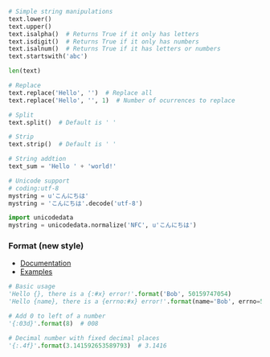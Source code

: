 ---
---

```python
# Simple string manipulations
text.lower()
text.upper()
text.isalpha()  # Returns True if it only has letters
text.isdigit()  # Returns True if it only has numbers
text.isalnum()  # Returns True if it has letters or numbers
text.startswith('abc')

len(text)

# Replace
text.replace('Hello', '')  # Replace all
text.replace('Hello', '', 1)  # Number of ocurrences to replace

# Split
text.split()  # Default is ' '

# Strip
text.strip()  # Default is ' '

# String addtion
text_sum = 'Hello ' + 'world!'

# Unicode support
# coding:utf-8
mystring = u'こんにちは'
mystring = 'こんにちは'.decode('utf-8')

import unicodedata
mystring = unicodedata.normalize('NFC', u'こんにちは')
```

### Format (new style)
- [Documentation](https://docs.python.org/3.4/library/string.html#format-string-syntax)
- [Examples](https://pyformat.info/)

```python
# Basic usage
'Hello {}, there is a {:#x} error!'.format('Bob', 50159747054)
'Hello {name}, there is a {errno:#x} error!'.format(name='Bob', errno=50159747054)

# Add 0 to left of a number
'{:03d}'.format(8)  # 008

# Decimal number with fixed decimal places
'{:.4f}'.format(3.141592653589793)  # 3.1416
```
